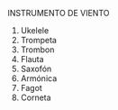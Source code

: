 INSTRUMENTO DE VIENTO
1. Ukelele
2. Trompeta
3. Trombon
4. Flauta
5. Saxofón
6. Armónica
7. Fagot 
8. Corneta